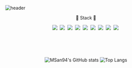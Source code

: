 
![header](https://capsule-render.vercel.app/api?color=auto&text=MyeongSeong`s%GitHub&animation=fadeIn&fontSize=35)

<p align="center">🎠 Stack 🎠</p>
<div align="center">
    <img src="https://img.shields.io/badge/kotlin-ee0000?style=flat-square&logo=kotlin&logoColor=white"/>&nbsp;
    <img src="https://img.shields.io/badge/java-8b0000?style=flat-square&logo=java&logoColor=white"/>&nbsp;
    <img src="https://img.shields.io/badge/MySql-b8860b?style=flat-square&logo=Mysql&logoColor=white"/></a>&nbsp;
    <img src="https://img.shields.io/badge/PostgreSQL-cd853f?style=flat-square&logo=PostgreSQL&logoColor=white"/></a>&nbsp;
    <img src="https://img.shields.io/badge/Nodejs-41691e?style=flat-square&logo=Nodejs&logoColor=white"/></a>&nbsp;
    <img src="https://img.shields.io/badge/Android-3ddc84?style=flat-square&logo=Android&logoColor=white"/></a>&nbsp;
    <img src="https://img.shields.io/badge/Spring-6db33f?style=flat-square&logo=Spring&logoColor=white"/>&nbsp;
    <img src="https://img.shields.io/badge/GitHub-181717?style=flat-square&logo=GitHub&logoColor=white"/>&nbsp;
    <img src="https://img.shields.io/badge/jQuery-0769AD?style=flat-square&logo=jQuery&logoColor=white"/>&nbsp;
</div>
<br><br>
<br><br>
<div align="center">
    
![MSan94's GitHub stats](https://github-readme-stats.vercel.app/api?username=MSan94&show_icons=true&theme=radical)
![Top Langs](https://github-readme-stats.vercel.app/api/top-langs/?username=MSan94&layout=compact)

</div>
